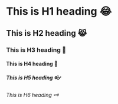 # This is H1 heading 😂
## This is H2 heading 😹
### This is H3 heading 🏸
#### This is H4 heading 🦾
##### This is H5 heading 👓
###### This is H6 heading  🗝️
